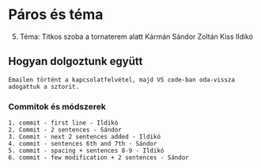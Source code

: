 # Páros és téma
5. Téma: Titkos szoba a tornaterem alatt
    Kármán Sándor Zoltán
    Kiss Ildikó

## Hogyan dolgoztunk együtt
    Emailen történt a kapcsolatfelvétel, majd VS code-ban oda-vissza adogattuk a sztorit.


### Commitok és módszerek
    1. commit - first line - Ildikó
    2. Commit - 2 sentences - Sándor
    3. Commit - next 2 sentences added - Ildikó
    4. commit - sentences 6th and 7th - Sándor
    5. commit - spacing + sentences 8-9 - Ildikó
    6. commit - few modification + 2 sentences - Sándor